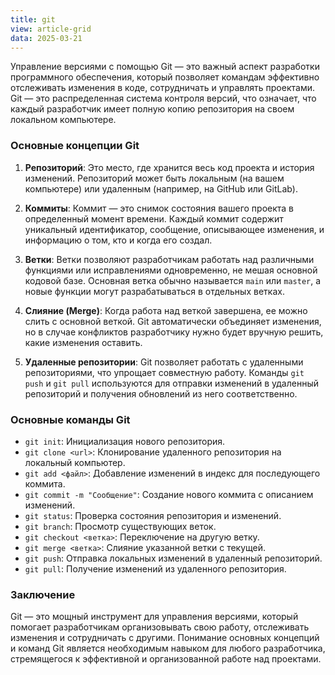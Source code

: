 ```yaml
---
title: git
view: article-grid
data: 2025-03-21 
---
```


Управление версиями с помощью Git — это важный аспект разработки программного обеспечения, который позволяет командам эффективно отслеживать изменения в коде, сотрудничать и управлять проектами. Git — это распределенная система контроля версий, что означает, что каждый разработчик имеет полную копию репозитория на своем локальном компьютере.

### Основные концепции Git

1. **Репозиторий**: Это место, где хранится весь код проекта и история изменений. Репозиторий может быть локальным (на вашем компьютере) или удаленным (например, на GitHub или GitLab).

2. **Коммиты**: Коммит — это снимок состояния вашего проекта в определенный момент времени. Каждый коммит содержит уникальный идентификатор, сообщение, описывающее изменения, и информацию о том, кто и когда его создал.

3. **Ветки**: Ветки позволяют разработчикам работать над различными функциями или исправлениями одновременно, не мешая основной кодовой базе. Основная ветка обычно называется `main` или `master`, а новые функции могут разрабатываться в отдельных ветках.

4. **Слияние (Merge)**: Когда работа над веткой завершена, ее можно слить с основной веткой. Git автоматически объединяет изменения, но в случае конфликтов разработчику нужно будет вручную решить, какие изменения оставить.

5. **Удаленные репозитории**: Git позволяет работать с удаленными репозиториями, что упрощает совместную работу. Команды `git push` и `git pull` используются для отправки изменений в удаленный репозиторий и получения обновлений из него соответственно.

### Основные команды Git

- `git init`: Инициализация нового репозитория.
- `git clone <url>`: Клонирование удаленного репозитория на локальный компьютер.
- `git add <файл>`: Добавление изменений в индекс для последующего коммита.
- `git commit -m "Сообщение"`: Создание нового коммита с описанием изменений.
- `git status`: Проверка состояния репозитория и изменений.
- `git branch`: Просмотр существующих веток.
- `git checkout <ветка>`: Переключение на другую ветку.
- `git merge <ветка>`: Слияние указанной ветки с текущей.
- `git push`: Отправка локальных изменений в удаленный репозиторий.
- `git pull`: Получение изменений из удаленного репозитория.

### Заключение

Git — это мощный инструмент для управления версиями, который помогает разработчикам организовывать свою работу, отслеживать изменения и сотрудничать с другими. Понимание основных концепций и команд Git является необходимым навыком для любого разработчика, стремящегося к эффективной и организованной работе над проектами. 